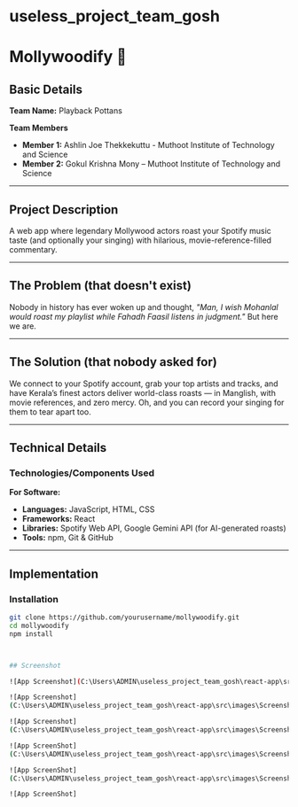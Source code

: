 # useless_project_team_gosh

# Mollywoodify 🎯

## Basic Details
**Team Name:** Playback Pottans  

**Team Members**  
- **Member 1:** Ashlin Joe Thekkekuttu - Muthoot Institute of Technology and Science  
- **Member 2:** Gokul Krishna Mony – Muthoot Institute of Technology and Science  

---

## Project Description
A web app where legendary Mollywood actors roast your Spotify music taste (and optionally your singing) with hilarious, movie-reference-filled commentary.

---

## The Problem (that doesn't exist)
Nobody in history has ever woken up and thought, *"Man, I wish Mohanlal would roast my playlist while Fahadh Faasil listens in judgment."* But here we are.

---

## The Solution (that nobody asked for)
We connect to your Spotify account, grab your top artists and tracks, and have Kerala’s finest actors deliver world-class roasts — in Manglish, with movie references, and zero mercy. Oh, and you can record your singing for them to tear apart too.

---

## Technical Details

### Technologies/Components Used  
**For Software:**  
- **Languages:** JavaScript, HTML, CSS  
- **Frameworks:** React  
- **Libraries:** Spotify Web API, Google Gemini API (for AI-generated roasts)  
- **Tools:** npm, Git & GitHub  

---

## Implementation

### Installation
```bash
git clone https://github.com/yourusername/mollywoodify.git
cd mollywoodify
npm install



## Screenshot

![App Screenshot](C:\Users\ADMIN\useless_project_team_gosh\react-app\src\images\Screenshot (305).png)

![App Screenshot]
(C:\Users\ADMIN\useless_project_team_gosh\react-app\src\images\Screenshot (306).png)

![App Screenshot]
(C:\Users\ADMIN\useless_project_team_gosh\react-app\src\images\Screenshot (307).png)

![App ScreenShot]
(C:\Users\ADMIN\useless_project_team_gosh\react-app\src\images\Screenshot (308).png)

![App ScreenShot]
(C:\Users\ADMIN\useless_project_team_gosh\react-app\src\images\Screenshot (309).png)

![App ScreenShot]

